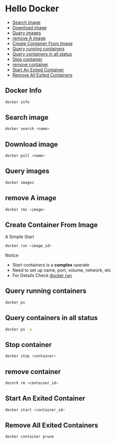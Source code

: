 # Hello Docker

* [Search image](#search-image)
* [Download image](#download-image)
* [Query images](#query-images)
* [remove A image](#remove-a-image)
* [Create Container From Image](#create-container-from-image)
* [Query running containers](#query-running-containers)
* [Query containers in all status](#query-containers-in-all-status)
* [Stop container](#stop-container)
* [remove container](#remove-container)
* [Start An Exited Container](#start-an-exited-container)
* [Remove All Exited Containers](#remove-all-exited-containers)

## Docker Info 

```sh
docker info
```

## Search image

```sh
docker search <name>
```

## Download image

```sh
docker pull <name>
```

## Query images

```sh
docker images
```

## remove A image

```sh
docker rmi <image>
```

## Create Container From Image

A Simple Start

```sh
docker run <image_id>
```

Notice

- Start containers is a **complex** operate
- Need to set up name, port, volume, network, etc
- For Details Check [docker run](docker-command-run.md)

## Query running containers

```sh
docker ps
```

## Query containers in all status

```sh
docker ps -a
```

## Stop container

```sh
docker stop <container>
```

## remove container

```sh
docerk rm <container_id>
```

## Start An Exited Container

```sh
docker start <container_id>
```

## Remove All Exited Containers

```sh
docker container prune
```

